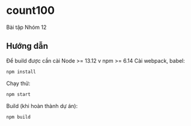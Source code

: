 # count100
Bài tập Nhóm 12
## Hướng dẫn
Để build được cần cài Node >= 13.12 v npm >= 6.14
Cài webpack, babel:
```bash
npm install
```
Chạy thử:
```bash
npm start
```
Build (khi hoàn thành dự án):
```bash
npm build
```
